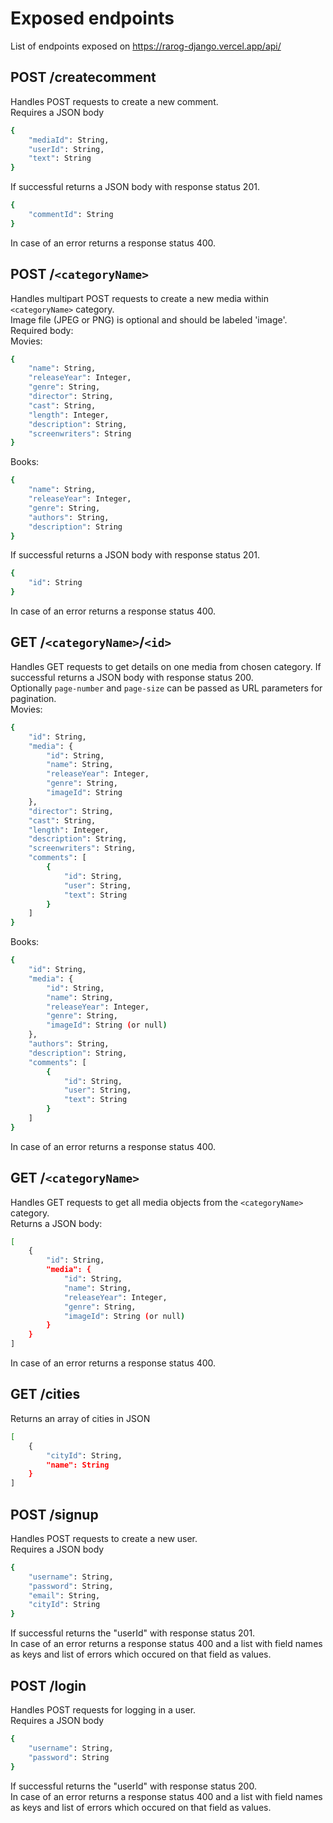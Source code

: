 ﻿# Exposed endpoints
List of endpoints exposed on https://rarog-django.vercel.app/api/


## POST /createcomment
Handles POST requests to create a new comment.\
Requires a JSON body
```sh
{
	"mediaId": String,
	"userId": String,
	"text": String
}
```
If successful returns a JSON body with response status 201.
```sh
{
	"commentId": String
}
```
In case of an error returns a response status 400.

## POST /`<categoryName>`
Handles multipart POST requests to create a new media within `<categoryName>` category.\
Image file (JPEG or PNG) is optional and should be labeled 'image'.\
Required body:\
Movies:
```sh
{
	"name": String,
	"releaseYear": Integer,
	"genre": String,
	"director": String,
	"cast": String,
	"length": Integer,
	"description": String,
	"screenwriters": String
}
```
Books:
```sh
{
	"name": String,
	"releaseYear": Integer,
	"genre": String,
	"authors": String,
	"description": String
}
```
If successful returns a JSON body with response status 201.
```sh
{
	"id": String
}
```
In case of an error returns a response status 400.

## GET /`<categoryName>`/`<id>`
Handles GET requests to get details on one media from chosen category.
If successful returns a JSON body with response status 200.\
Optionally `page-number` and `page-size` can be passed as URL parameters for pagination.\
Movies:
```sh
{
    "id": String,
    "media": {
        "id": String,
        "name": String,
        "releaseYear": Integer,
        "genre": String,
        "imageId": String
    },
    "director": String,
    "cast": String,
    "length": Integer,
    "description": String,
    "screenwriters": String,
    "comments": [
        {
            "id": String,
            "user": String,
            "text": String
        }
    ]
}
```
Books:
```sh
{
    "id": String,
    "media": {
        "id": String,
        "name": String,
        "releaseYear": Integer,
        "genre": String,
        "imageId": String (or null)
    },
    "authors": String,
    "description": String,
    "comments": [
        {
            "id": String,
            "user": String,
            "text": String
        }
    ]
}
```
In case of an error returns a response status 400.

## GET /`<categoryName>`
Handles GET requests to get all media objects from the `<categoryName>` category.\
Returns a JSON body:
```sh
[
    {
        "id": String,
        "media": {
            "id": String,
            "name": String,
            "releaseYear": Integer,
            "genre": String,
            "imageId": String (or null)
        }
    }
]
```
In case of an error returns a response status 400.


## GET /cities
Returns an array of cities in JSON
```sh
[
	{
		"cityId": String,
		"name": String
	}
]
```

## POST /signup
Handles POST requests to create a new user.\
Requires a JSON body
```sh
{
	"username": String,
	"password": String,
	"email": String,
	"cityId": String
}
```
If successful returns the "userId" with response status 201.\
In case of an error returns a response status 400 and a list with field names as keys and list of errors which occured on that field as values.

## POST /login
Handles POST requests for logging in a user.\
Requires a JSON body
```sh
{
	"username": String,
	"password": String
}
```
If successful returns the "userId" with response status 200.\
In case of an error returns a response status 400 and a list with field names as keys and list of errors which occured on that field as values.